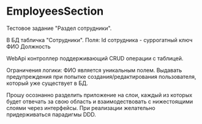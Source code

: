 # EmployeesSection

Тестовое задание "Раздел сотрудники".

В БД табличка "Сотрудники". Поля:
Id сотрудника - суррогатный ключ
ФИО
Должность

WebApi контроллер поддерживающий CRUD операции с таблицей.

Ограничения логики:
ФИО является уникальным полем. Выдавать предупреждения при попытке создания/редактирования пользователя, который уже существует в БД.

Прошу осознанно разделить приложение на слои, каждый из которых будет отвечать за свою область и взаимодествовать с нижестоящими слоями через интерфейсы. 
При реализации желательно придерживаться парадигмы DDD.
